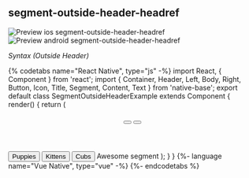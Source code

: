 ## segment-outside-header-headref

![Preview ios segment-outside-header-headref](https://github.com/GeekyAnts/NativeBase-KitchenSink/raw/v2.6.1/screenshots/ios/segment-outside-header.gif)
![Preview android segment-outside-header-headref](https://github.com/GeekyAnts/NativeBase-KitchenSink/raw/v2.6.1/screenshots/android/segment-outside-header.gif)

*Syntax (Outside Header)*

{% codetabs name="React Native", type="js" -%}
import React, { Component } from 'react';
import { Container, Header, Left, Body, Right, Button, Icon, Title, Segment, Content, Text } from 'native-base';
export default class SegmentOutsideHeaderExample extends Component {
  render() {
    return (
      <Container>
        <Header hasSegment>
          <Left>
            <Button transparent>
              <Icon name="arrow-back" />
            </Button>
          </Left>
          <Body>
            <Title>Segments</Title>
          </Body>
          <Right>
            <Button transparent>
              <Icon name="search" />
            </Button>
          </Right>
        </Header>
        <Segment>
          <Button first>
            <Text>Puppies</Text>
          </Button>
          <Button>
            <Text>Kittens</Text>
          </Button>
          <Button last active>
            <Text>Cubs</Text>
          </Button>
        </Segment>
        <Content padder>
          <Text>Awesome segment</Text>
        </Content>
      </Container>
    );
  }
}
{%- language name="Vue Native", type="vue" -%}
<template>
  <nb-container>
    <nb-header hasSegment>
      <nb-left>
        <nb-button transparent>
          <nb-icon name="arrow-back" />
        </nb-button>
      </nb-left>
      <nb-body>
        <nb-title>Segments</nb-title>
      </nb-body>
      <nb-right>
        <nb-button transparent>
          <nb-icon name="search" />
        </nb-button>
      </nb-right>
    </nb-header>
    <nb-segment>
      <nb-button first>
        <nb-text>Puppies</nb-text>
      </nb-button>
      <nb-button>
        <nb-text>Kittens</nb-text>
      </nb-button>
      <nb-button last :active="true">
        <nb-text>Cubs</nb-text>
      </nb-button>
    </nb-segment>
    <nb-content padder>
      <nb-text>Awesome segment</nb-text>
    </nb-content>
  </nb-container>
</template>
{%- endcodetabs %}
<p>
    <div id="" class="mobileDevice" style="background: url(&quot;https://docs-v2.nativebase.io/docs/assets/iosphone.png&quot;) no-repeat; padding: 63px 20px 100px 15px; width: 292px; height: 600px;margin:0 auto;float:none;">
        <img src="https://github.com/GeekyAnts/NativeBase-KitchenSink/raw/v2.6.1/screenshots/ios/segment-outside-header.gif" alt="" style="display:block !important" />
    </div>
</p>
<br />
